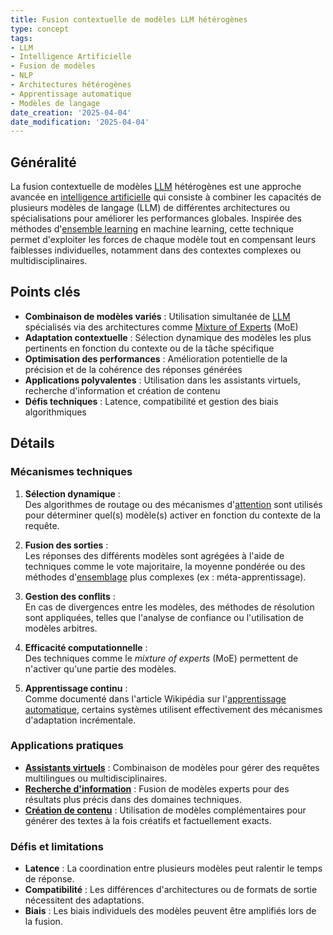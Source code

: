 ```yaml
---
title: Fusion contextuelle de modèles LLM hétérogènes
type: concept
tags:
- LLM
- Intelligence Artificielle
- Fusion de modèles
- NLP
- Architectures hétérogènes
- Apprentissage automatique
- Modèles de langage
date_creation: '2025-04-04'
date_modification: '2025-04-04'
---
```

## Généralité

La fusion contextuelle de modèles [LLM](https://fr.wikipedia.org/wiki/Grand_mod%C3%A8le_de_langage) hétérogènes est une approche avancée en [intelligence artificielle](https://fr.wikipedia.org/wiki/Intelligence_artificielle) qui consiste à combiner les capacités de plusieurs modèles de langage (LLM) de différentes architectures ou spécialisations pour améliorer les performances globales. Inspirée des méthodes d'[ensemble learning](https://fr.wikipedia.org/wiki/Apprentissage_ensemble) en machine learning, cette technique permet d'exploiter les forces de chaque modèle tout en compensant leurs faiblesses individuelles, notamment dans des contextes complexes ou multidisciplinaires.

## Points clés

- **Combinaison de modèles variés** : Utilisation simultanée de [LLM](https://fr.wikipedia.org/wiki/Mod%C3%A8le_de_langage) spécialisés via des architectures comme [Mixture of Experts](https://fr.wikipedia.org/wiki/Mixture_of_experts) (MoE)
- **Adaptation contextuelle** : Sélection dynamique des modèles les plus pertinents en fonction du contexte ou de la tâche spécifique
- **Optimisation des performances** : Amélioration potentielle de la précision et de la cohérence des réponses générées
- **Applications polyvalentes** : Utilisation dans les assistants virtuels, recherche d'information et création de contenu
- **Défis techniques** : Latence, compatibilité et gestion des biais algorithmiques

## Détails

### Mécanismes techniques

1. **Sélection dynamique** :  
   Des algorithmes de routage ou des mécanismes d'[attention](https://fr.wikipedia.org/wiki/Attention_(machine_learning)) sont utilisés pour déterminer quel(s) modèle(s) activer en fonction du contexte de la requête.

2. **Fusion des sorties** :  
   Les réponses des différents modèles sont agrégées à l'aide de techniques comme le vote majoritaire, la moyenne pondérée ou des méthodes d'[ensemblage](https://fr.wikipedia.org/wiki/Apprentissage_d%27ensemble) plus complexes (ex : méta-apprentissage).

3. **Gestion des conflits** :  
   En cas de divergences entre les modèles, des méthodes de résolution sont appliquées, telles que l'analyse de confiance ou l'utilisation de modèles arbitres.

4. **Efficacité computationnelle** :  
   Des techniques comme le *mixture of experts* (MoE) permettent de n'activer qu'une partie des modèles.

5. **Apprentissage continu** :  
   Comme documenté dans l'article Wikipédia sur l'[apprentissage automatique](https://fr.wikipedia.org/wiki/Apprentissage_automatique), certains systèmes utilisent effectivement des mécanismes d'adaptation incrémentale.

### Applications pratiques

- **[Assistants virtuels](https://fr.wikipedia.org/wiki/Assistant_intelligent)** : Combinaison de modèles pour gérer des requêtes multilingues ou multidisciplinaires.
- **[Recherche d'information](https://fr.wikipedia.org/wiki/Recherche_d%27information)** : Fusion de modèles experts pour des résultats plus précis dans des domaines techniques.
- **[Création de contenu](https://fr.wikipedia.org/wiki/G%C3%A9n%C3%A9ration_automatique_de_textes)** : Utilisation de modèles complémentaires pour générer des textes à la fois créatifs et factuellement exacts.

### Défis et limitations

- **Latence** : La coordination entre plusieurs modèles peut ralentir le temps de réponse.
- **Compatibilité** : Les différences d'architectures ou de formats de sortie nécessitent des adaptations.
- **Biais** : Les biais individuels des modèles peuvent être amplifiés lors de la fusion.